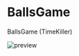 # BallsGame
 BallsGame (TimeKiller)

![preview](https://habrastorage.org/webt/ad/yg/os/adygosx5-2ss6wuaafu6wrihkro.png)
